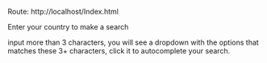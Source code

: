 Route: http://localhost/Index.html

Enter your country to make a search

input more than 3 characters, you will see a dropdown with the options that matches these 3+ characters, click it to autocomplete your search.
